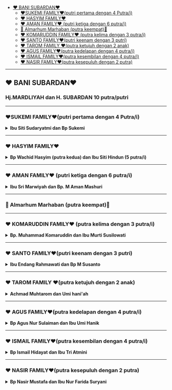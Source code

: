 - [❤️ BANI SUBARDAN❤️](#️-bani-subardan️)
  - [❤️SUKEMI FAMILY❤️(putri pertama dengan 4 Putra/i)](#️sukemi-family️putri-pertama-dengan-4-putrai)
  - [❤️ HASYIM FAMILY❤️](#️-hasyim-family️)
  - [❤️ AMAN FAMILY❤️ (putri ketiga dengan 6 putra/i)](#️-aman-family️-putri-ketiga-dengan-6-putrai)
  - [🤲 Almarhum Marhaban (putra keempat)🤲](#-almarhum-marhaban-putra-keempat)
  - [❤️ KOMARUDDIN FAMILY❤️ (putra kelima dengan 3 putra/i)](#️-komaruddin-family️-putra-kelima-dengan-3-putrai)
  - [❤️ SANTO FAMILY❤️(putri keenam dengan 3 putri)](#️-santo-family️putri-keenam-dengan-3-putri)
  - [❤️ TAROM FAMILY ❤️(putra ketujuh dengan 2 anak)](#️-tarom-family-️putra-ketujuh-dengan-2-anak)
  - [❤️ AGUS FAMILY❤️(putra kedelapan dengan 4 putra/i)](#️-agus-family️putra-kedelapan-dengan-4-putrai)
  - [❤️ ISMAIL FAMILY❤️(putra kesembilan dengan 4 putra/i)](#️-ismail-family️putra-kesembilan-dengan-4-putrai)
  - [❤️ NASIR FAMILY❤️(putra kesepuluh dengan 2 putra)](#️-nasir-family️putra-kesepuluh-dengan-2-putra)

---

## ❤️ BANI SUBARDAN❤️
<h3>Hj.MARDLIYAH dan  H. SUBARDAN 10 putra/putri</h3>

---

### ❤️SUKEMI FAMILY❤️(putri pertama dengan 4 Putra/i)
<details>
<summary>
<b>Ibu Siti Sudaryatmi  dan  Bp Sukemi</b>
</summary>

<details>
<summary>
    <b>1️⃣. Ufiek Nur Arifah Hidayati  dan  Wildan Tojibi  </b>
</summary>

<details>
<summary>
1.1 Muhammad Nur Hakimuddin  dan  Fadhilah Siti Aniisah Haryono
</summary>

1.1.1 Alesha Hikari Rezqia Eldina (canggah)
</details>

1.2. Amelia Amrina Rosyada
1.3. Adinda Raudhatur Rizka
</details>

<details>
<summary>
<b> 2️⃣.  Ratna Listyaningsih  dan  Indrawanto </b>
</summary>

2.1. Muhammad Shafly Muwaffaq
2.2. Muhammad Daffa Al Ghifari
2.3. Muhammad Alfian Ainurrizqi
</details>

<details>
<summary>
<b> 3️⃣. Arif Hanafi Nurdin  dan  Siti Rosyidah</b>
</summary>

3.1. Ahmad Farhan Ar Rosyid
3.2. Ahmad Zidan Ar Rosyid
3.3. Nadya Adilla Hanafi Putri
</details>
<details>
<summary>
<b> 4️⃣. Erna Rahmawati  dan  Wratsongko Sri Kawuryan</b>
</summary>

4.1. Alifia Zahra Pramesti 
4.2. Anindya Alya  Khairunnisa
4.3. Aviccena Maulana Albaihaqi
</details>
</details>

---

### ❤️ HASYIM FAMILY❤️
<details>
<summary>
<b>Bp Wachid Hasyim (putra kedua) dan Ibu Siti Hindun (5 putra/i)</b>
</summary>

<details>
<summary>
<b> 1️⃣. Afandi Nurhidayat  dan  Luluk Yuliatik</b>
</summary>

1.1 Muh Farandi Khusnan 
1.2 Zahra Khairunisa
</details>

<details>
<summary>
<b> 2️⃣. Ahmad Sukri Chusnan  dan  Zenny Nugraheni</b>
</summary>

2.1 Yusuf Ahmad Khairy
2.2 Farid Ahmad Faisal
</details>

<details>
<summary>
<b> 3️⃣. Very Zukhdi Santoso  dan  Risalatin Sutadi</b>
</summary>

3.1 Delila Azaliyya Zukhdi S 
3.2 Taftazani Zukhdi A
</details>

<details>
<summary>
<b> 4️⃣. Rahmad Abidin  dan  Eka Rachmawaty</b>
</summary>

4.1 Fatimah Humaira Az Zahra
</details>

<details>
<summary>
<b> 5️⃣. Umi Ma'rifah Nihayati  dan  Luthfi Indra Ramadhan</b>
</summary>
</details>
</details>

---

### ❤️ AMAN FAMILY❤️ (putri ketiga dengan 6 putra/i)
<details>
<summary>
<b>Ibu Sri Marwiyah dan  Bp. M Aman Mashuri </b>
</summary>

<details>
<summary>
<b>1️⃣. Faricha Rahmawati  dan  Bambang Setyawan </b>
</summary>

1.1 Nabila Fauziah (Nabila)
1.2 Qonita Yusriah (Qonita)
</details>
<details>
<summary>
<b>2️⃣. Arief Fathoni  dan  Siti Jami'atun </b>
</summary>

2.1. Azis Arief Setiawan
2.2. Aqila Ramadani
</details>
<b>3️⃣. Imron Choirudin </b>
<details>
<summary>
<b>4️⃣. Masrifa Choirina  dan  Gito Budi Naryanto </b>
</summary>

4.1. Alvina Amelia Maharani (Lia)
4.2. Novita Candra Puspita
</details>
<details>
<summary>
<b>5️⃣. Rofika Hanifa  dan  Bambang Widagdo Suryaning Projo</b>
</summary>

5.1. Farhan Naufal Adiyatma (farhan)
5.2. Fadil Ihsan Adiyatma (fadil)
</details>
<details>
<summary>
<b> 6️⃣. Sarifa Umaya  dan  Arief Wiratman</b>
</summary>

6.1. Anas Firmansyah
6.2. Carissa Kirana
6.3. Frida Nisa Ardani
</details>
</details>

---

### 🤲 Almarhum Marhaban (putra keempat)🤲

---

### ❤️ KOMARUDDIN FAMILY❤️ (putra kelima dengan 3 putra/i)
<details>
<summary>
<b>Bp. Muhammad Komaruddin dan  Ibu Murti Susilowati</b>
</summary>
<details>
<summary>
<b>1️⃣. Fikri Arifin  dan  Emalia Hasnaurrofah </b>
</summary>

1.1.Muhammad Zulfikar
1.2. Hanif Muta'alim
1.3. Zulhimatul Aliya
</details>

<details>
<summary>
<b>2️⃣. Radhian Fahma Wulandari  dan  Iwan Rustiawan  </b>
</summary>

2.1.Haula Ilma Al Ghoida' 
2.2. Muhammad Ulinnuha Khoiruman
2.3. Malik Makarim Alim
</details>

<details>
<summary>
<b>3️⃣. Fathinannisa  dan  Mikraj Agung Muhammad</b>
</summary>

3.1. Tamlikha Imaduddin Asy Syaakir
</details>
</details>

---

### ❤️ SANTO FAMILY❤️(putri keenam dengan 3 putri)  
<details>
<summary>
<b>Ibu Endang Rahmawati dan Bp M Susanto</b>
</summary>
<details>
<summary>
<b>1️⃣. Santi Kusumaningrum  dan  Agung Susanto</b>
</summary>

1.1. Raditya Ahsan Rivanjaya
1.2. Fahri Adli Hawari
1.3. Aira Adiasti Nafeza
1.4. Quinnisa Zaida Amalia
</details>
<details>
<summary>
<b>2️⃣. Ery Wahyuningrum  dan  Rudi Wahyono</b>
</summary>

2.1. Vino Abrar Adriansyah
2.2. Rasya Fadhil  Adriansyah
</details>
<b>3️⃣. Lisa Setyaningrum</b>
</details>

---

### ❤️ TAROM FAMILY ❤️(putra ketujuh dengan 2 anak)

<details>
<summary>
<b>Achmad Muhtarom dan  Umi hani'ah</b>
</summary>

<b>1️⃣. Burhan Fatkhur Rohman  dan  Ikrimah Nur Hayati.</b>
<b>2️⃣. Aufa Haliza Achmad</b>
</details>

---

### ❤️ AGUS FAMILY❤️(putra kedelapan dengan 4 putra/i)
<details>
<summary>
<b>Bp Agus Nur Sulaiman dan  Ibu Umi Hanik</b>
</summary>

<details>
<summary>
<b>1️⃣. Luthfi Arifin  dan  Shinta Nugraheni </b>
</summary>

1.1. Zafran Ahsan Arifin 
1.2. Nayyara Amalia Abdilla 
</details>
<details>
<summary>
<b>2️⃣. Lathifa Maya Dewi  dan  Unggul Anantakusuma </b>
</summary>

2.1. Alika Isykarima Hanif
2.2. Aidan Fausta El Karim
</details>
<b>3️⃣. Lathifa Rahma Hayati  dan  Muhammad Hafidz Makarim</b>
<details>
<summary>
<b>4️⃣. Luthfi Bahrul Anwari  dan  Annisa Nur Rachmawati </b>
</summary>

4.1. Emir Miqdam Atharrazka
</details>

</details>

---

### ❤️ ISMAIL FAMILY❤️(putra kesembilan dengan 4 putra/i)
<details>
<summary>
<b>Bp Ismail Hidayat dan  Ibu Tri Atmini </b>
</summary>

<details>
<summary>
<b>1️⃣. Zain Afif Hidayat  dan  Anggun Shandy Ina Maza</b>
</summary>

1.1 Athafariz Zayyan Malik
1.2 Atharrazka Zaidan Rafif

</details>
<details>
<summary>
<b>2️⃣. Irfan Asrofy Hidayat  dan  Linda Susilowati</b>
</summary>

2.1 Rayhan Hakam Asrofy
2.2 Laquina Shezanameera Asrofy

</details>

<b>3️⃣. Afnan Fauzi Hidayat</b>
<b>4️⃣. Fathina Rifa Hidayati</b>

</details>

---

### ❤️ NASIR FAMILY❤️(putra kesepuluh dengan 2 putra)
<details>
<summary>
<b>Bp Nasir Mustafa dan  Ibu Nur Farida Suryani </b>
</summary>

<b>1️⃣. Yusron Farid Mustafa</b>
<b>2️⃣. Arvin Alan Gifari</b>

</details>